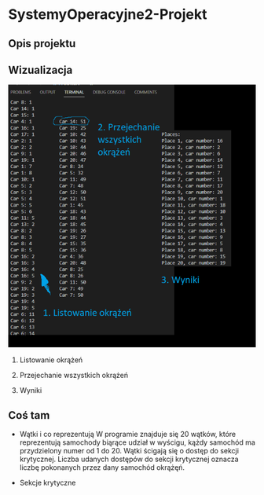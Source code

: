 # SystemyOperacyjne2-Projekt

## Opis projektu

## Wizualizacja

![Alt text](image.png)

1. Listowanie okrążeń

2. Przejechanie wszystkich okrążeń

3. Wyniki

## Coś tam

* Wątki i co reprezentują
W programie znajduje się 20 wątków, które reprezentują samochody biąrące udział w wyścigu, kążdy samochód ma przydzielony numer od 1 do 20. Wątki ścigają się o dostęp do sekcji krytycznej. Liczba udanych dostępów do sekcji krytycznej oznacza liczbę pokonanych przez dany samochód okrążęń.

* Sekcje krytyczne

